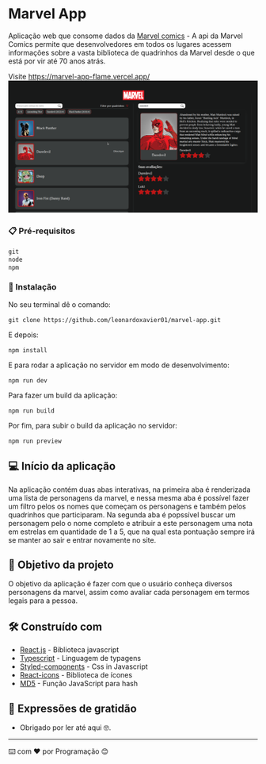 # Marvel App

Aplicação web que consome dados da [Marvel comics](https://developer.marvel.com/) - A api da Marvel Comics permite que desenvolvedores em todos os lugares acessem informações sobre a vasta biblioteca de quadrinhos da Marvel desde o que está por vir até 70 anos atrás.

Visite https://marvel-app-flame.vercel.app/
![alt text](./src/assets/images/doc/print-marvel-app.png)

### 📋 Pré-requisitos

```
git
node
npm
```

### 🔧 Instalação

No seu terminal dê o comando:

```
git clone https://github.com/leonardoxavier01/marvel-app.git
```

E depois:

```
npm install
```

E para rodar a aplicação no servidor em modo de desenvolvimento:

```
npm run dev
```

Para fazer um build da aplicação:

```
npm run build
```

Por fim, para subir o build da aplicação no servidor:

```
npm run preview
```

## 💻 Início da aplicação

Na aplicação contém duas abas interativas, na primeira aba é renderizada uma lista de personagens da marvel, e nessa mesma aba é possível fazer um filtro pelos os nomes que começam os personagens e também pelos quadrinhos que participaram. Na segunda aba é popssível buscar um personagem pelo o nome completo e atribuir a este personagem uma nota em estrelas em quantidade de 1 a 5, que na qual esta pontuação sempre irá se manter ao sair e entrar novamente no site.

## 🎯 Objetivo da projeto

O objetivo da aplicação é fazer com que o usuário conheça diversos personagens da marvel, assim como avaliar cada personagem em termos legais para a pessoa.

## 🛠️ Construído com

- [React.js](https://reactjs.org/) - Biblioteca javascript
- [Typescript](https://www.typescriptlang.org/) - Linguagem de typagens
- [Styled-components](https://styled-components.com/) - Css in Javascript
- [React-icons](https://react-icons.github.io/react-icons/) - Biblioteca de ícones
- [MD5](https://github.com/pvorb/node-md5) - Função JavaScript para hash

## 🎁 Expressões de gratidão

- Obrigado por ler até aqui 🤓.

---

⌨️ com ❤️ por Programação 😊
